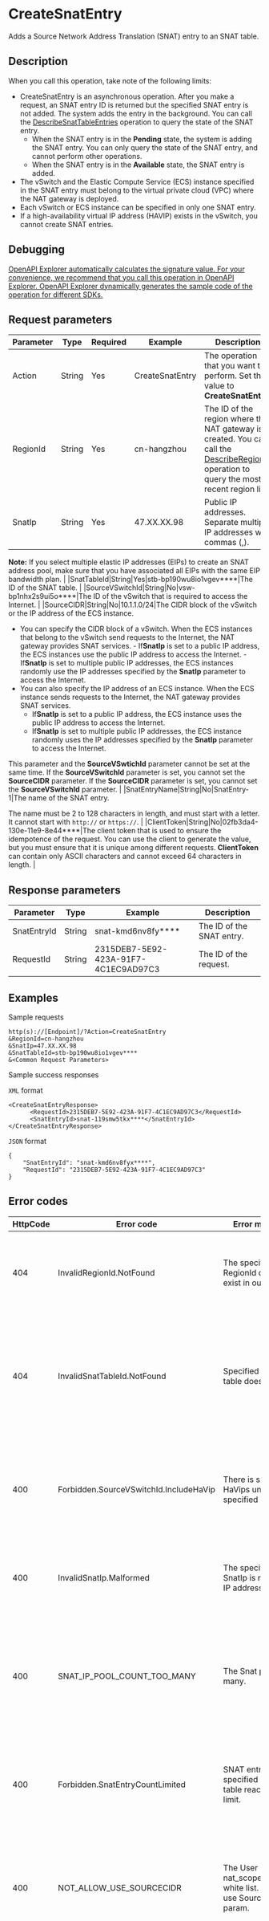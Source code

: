# CreateSnatEntry

Adds a Source Network Address Translation \(SNAT\) entry to an SNAT table.

## Description

When you call this operation, take note of the following limits:

-   CreateSnatEntry is an asynchronous operation. After you make a request, an SNAT entry ID is returned but the specified SNAT entry is not added. The system adds the entry in the background. You can call the [DescribeSnatTableEntries](~~42677~~) operation to query the state of the SNAT entry.
    -   When the SNAT entry is in the **Pending** state, the system is adding the SNAT entry. You can only query the state of the SNAT entry, and cannot perform other operations.
    -   When the SNAT entry is in the **Available** state, the SNAT entry is added.
-   The vSwitch and the Elastic Compute Service \(ECS\) instance specified in the SNAT entry must belong to the virtual private cloud \(VPC\) where the NAT gateway is deployed.
-   Each vSwitch or ECS instance can be specified in only one SNAT entry.
-   If a high-availability virtual IP address \(HAVIP\) exists in the vSwitch, you cannot create SNAT entries.

## Debugging

[OpenAPI Explorer automatically calculates the signature value. For your convenience, we recommend that you call this operation in OpenAPI Explorer. OpenAPI Explorer dynamically generates the sample code of the operation for different SDKs.](https://api.aliyun.com/#product=Vpc&api=CreateSnatEntry&type=RPC&version=2016-04-28)

## Request parameters

|Parameter|Type|Required|Example|Description|
|---------|----|--------|-------|-----------|
|Action|String|Yes|CreateSnatEntry|The operation that you want to perform. Set the value to **CreateSnatEntry**. |
|RegionId|String|Yes|cn-hangzhou|The ID of the region where the NAT gateway is created. You can call the [DescribeRegions](~~36063~~) operation to query the most recent region list. |
|SnatIp|String|Yes|47.XX.XX.98|Public IP addresses. Separate multiple IP addresses with commas \(,\).

 **Note:** If you select multiple elastic IP addresses \(EIPs\) to create an SNAT address pool, make sure that you have associated all EIPs with the same EIP bandwidth plan. |
|SnatTableId|String|Yes|stb-bp190wu8io1vgev\*\*\*\*|The ID of the SNAT table. |
|SourceVSwitchId|String|No|vsw-bp1nhx2s9ui5o\*\*\*\*|The ID of the vSwitch that is required to access the Internet. |
|SourceCIDR|String|No|10.1.1.0/24|The CIDR block of the vSwitch or the IP address of the ECS instance.

 -   You can specify the CIDR block of a vSwitch. When the ECS instances that belong to the vSwitch send requests to the Internet, the NAT gateway provides SNAT services.
    -   If**SnatIp** is set to a public IP address, the ECS instances use the public IP address to access the Internet.
    -   If**SnatIp** is set to multiple public IP addresses, the ECS instances randomly use the IP addresses specified by the **SnatIp** parameter to access the Internet.
-   You can also specify the IP address of an ECS instance. When the ECS instance sends requests to the Internet, the NAT gateway provides SNAT services.
    -   If**SnatIp** is set to a public IP address, the ECS instance uses the public IP address to access the Internet.
    -   If**SnatIp** is set to multiple public IP addresses, the ECS instance randomly uses the IP addresses specified by the **SnatIp** parameter to access the Internet.

 This parameter and the **SourceVSwtichId** parameter cannot be set at the same time. If the **SourceVSwitchId** parameter is set, you cannot set the **SourceCIDR** parameter. If the **SourceCIDR** parameter is set, you cannot set the **SourceVSwitchId** parameter. |
|SnatEntryName|String|No|SnatEntry-1|The name of the SNAT entry.

 The name must be 2 to 128 characters in length, and must start with a letter. It cannot start with `http://` or `https://`. |
|ClientToken|String|No|02fb3da4-130e-11e9-8e44\*\*\*\*|The client token that is used to ensure the idempotence of the request. You can use the client to generate the value, but you must ensure that it is unique among different requests. **ClientToken** can contain only ASCII characters and cannot exceed 64 characters in length. |

## Response parameters

|Parameter|Type|Example|Description|
|---------|----|-------|-----------|
|SnatEntryId|String|snat-kmd6nv8fy\*\*\*\*|The ID of the SNAT entry. |
|RequestId|String|2315DEB7-5E92-423A-91F7-4C1EC9AD97C3|The ID of the request. |

## Examples

Sample requests

```
http(s)://[Endpoint]/?Action=CreateSnatEntry
&RegionId=cn-hangzhou
&SnatIp=47.XX.XX.98
&SnatTableId=stb-bp190wu8io1vgev****
&<Common Request Parameters>
```

Sample success responses

`XML` format

```
<CreateSnatEntryResponse>
      <RequestId>2315DEB7-5E92-423A-91F7-4C1EC9AD97C3</RequestId>
      <SnatEntryId>snat-119smw5tkx****</SnatEntryId>
</CreateSnatEntryResponse>
```

`JSON` format

```
{
    "SnatEntryId": "snat-kmd6nv8fyx****",
    "RequestId": "2315DEB7-5E92-423A-91F7-4C1EC9AD97C3"
}
```

## Error codes

|HttpCode|Error code|Error message|Description|
|--------|----------|-------------|-----------|
|404|InvalidRegionId.NotFound|The specified RegionId does not exist in our records.|The error message returned because the specified region ID does not exist.|
|404|InvalidSnatTableId.NotFound|Specified SNAT table does not exist.|The error message returned because the specified SNAT table does not exist. Check whether the ID of the SNAT table is valid.|
|400|Forbidden.SourceVSwitchId.IncludeHaVip|There is some HaVips under specified VSwitch|The error message returned because one or more HAVIPs belong to the specified vSwitch.|
|400|InvalidSnatIp.Malformed|The specified SnatIp is not a valid IP address.|The error message returned because the specified IP address is invalid.|
|400|SNAT\_IP\_POOL\_COUNT\_TOO\_MANY|The Snat pool ip too many.|The error message returned because the number of IP addresses in the SNAT IP address pool has reached the upper limit.|
|400|Forbidden.SnatEntryCountLimited|SNAT entry in the specified SNAT table reach it?s limit.|The error message returned because the number of SNAT entries has reached the upper limit.|
|400|NOT\_ALLOW\_USE\_SOURCECIDR|The User not in nat\_scope\_unlimited white list. Cannot use SourceCidr param.|The error message returned because the specified private IP address does not fall within the CIDR block of the VPC.|
|404|InvalidVSwitchId.NotFound|The specified virtual switch does not exists.|The error message returned because the specified vSwitch does not exist. Check whether the specified vSwitch ID is valid.|
|400|INVALID\_PARAMETER|The parameter invalid.|The error message returned because the specified parameter is invalid.|
|400|Forbidden.SourceVSwitchId.Duplicated|The specified SourceCIDRis duplicated.|The error message returned because an SNAT entry is already created for the specified vSwitch.|
|404|InvalidSnatIp.NotFound|Specified SnatIp does not found on the NAT Gateway|The error message returned because the specified public IP address is not found on the NAT gateway.|
|400|Forbidden.IpUsedInForwardTable|The specified SnatIp already used in forward table|The error message returned because the specified public IP address is already used by a DNAT entry. Select another public IP address or delete the DNAT entry.|
|400|Forbindden|The specified Instance already bind eip|The error message returned because the ECS instance is associated with an EIP. Disassociate the EIP from the ECS instance before you create forwarding rules.|
|400|OperationUnsupported.CidrConflict|The specified CIDR block conflicts with an existing SNAT entry.|The error message returned because the specified CIDR block conflicts with those in existing SNAT entries.|
|400|InvalidParameter.Name.Malformed|The specified Name is not valid.|The error message returned because the specified name is invalid.|

For a list of error codes, visit the [API Error Center](https://error-center.alibabacloud.com/status/product/Vpc).

